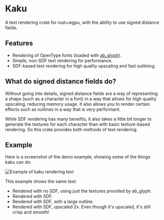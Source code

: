 # Kaku

A text rendering crate for rust+wgpu, with the ability to use signed distance fields.

## Features

- Rendering of OpenType fonts (loaded with [ab_glyph](https://github.com/alexheretic/ab-glyph)).
- Simple, non-SDF text rendering for performance.
- SDF-based text rendering for high quality upscaling and fast outlining.

## What do signed distance fields do?

Without going into details, signed distance fields are a way of representing a shape (such as a character in a font) in a way that allows for high quality upscaling, reducing memory usage. It also allows you to render certain effects such as outlines in a way that is very performant.

While SDF rendering has many benefits, it also takes a little bit longer to generate the textures for each character than with basic texture-based rendering. So this crate provides both methods of text rendering.

## Example

Here is a screenshot of the demo example, showing some of the things kaku can do:

![Example of kaku rendering text](https://github.com/villuna/kaku/blob/main/images/demo.png)

This example shows the same text:

- Rendered with no SDF, using just the textures provided by ab_glyph.
- Rendered with SDF.
- Rendered with SDF, with a large outline.
- Rendered with SDF, upscaled 2x. Even though it's upscaled, it's still crisp and smooth!
